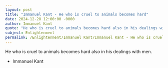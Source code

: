 ```yaml
---
layout: post
title: "Immanuel Kant - He who is cruel to animals becomes hard"
date: 2024-12-28 12:00:00 -0000
author: Immanuel Kant
quote: "He who is cruel to animals becomes hard also in his dealings with men."
subject: Enlightenment
permalink: /Enlightenment/Immanuel Kant/Immanuel Kant - He who is cruel to animals becomes hard
---
```


He who is cruel to animals becomes hard also in his dealings with men.

- Immanuel Kant
